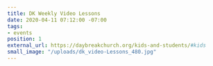 ```yaml
---
title: DK Weekly Video Lessons
date: 2020-04-11 07:12:00 -07:00
tags:
- events
position: 1
external_url: https://daybreakchurch.org/kids-and-students/#kids
small_image: "/uploads/dk_video-Lessons_480.jpg"
---
```


